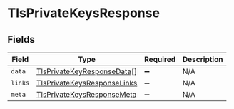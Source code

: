 # TlsPrivateKeysResponse


## Fields

| Field                                                                             | Type                                                                              | Required                                                                          | Description                                                                       |
| --------------------------------------------------------------------------------- | --------------------------------------------------------------------------------- | --------------------------------------------------------------------------------- | --------------------------------------------------------------------------------- |
| `data`                                                                            | [TlsPrivateKeyResponseData](../../models/shared/tlsprivatekeyresponsedata.md)[]   | :heavy_minus_sign:                                                                | N/A                                                                               |
| `links`                                                                           | [TlsPrivateKeysResponseLinks](../../models/shared/tlsprivatekeysresponselinks.md) | :heavy_minus_sign:                                                                | N/A                                                                               |
| `meta`                                                                            | [TlsPrivateKeysResponseMeta](../../models/shared/tlsprivatekeysresponsemeta.md)   | :heavy_minus_sign:                                                                | N/A                                                                               |